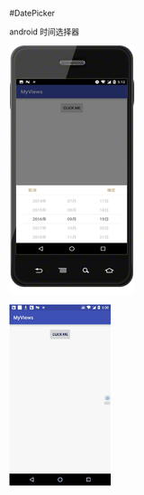 #DatePicker

android 时间选择器


 ![image](https://github.com/lpy19930103/AndroidDatePicker/blob/master/androidDatePicker1.png)
 
 ![image](https://github.com/lpy19930103/AndroidDatePicker/blob/master/date.gif)

